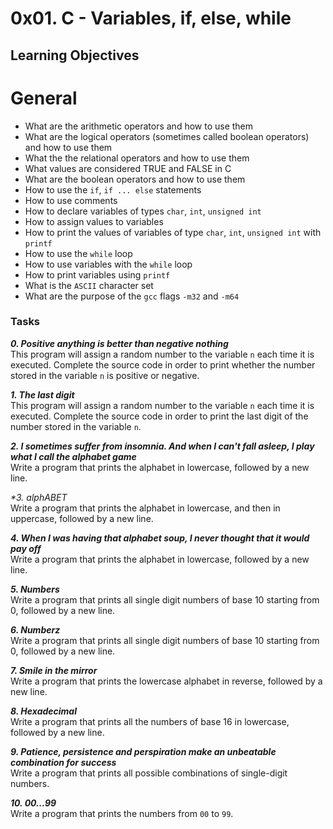 # 0x01. C - Variables, if, else, while

## Learning Objectives 

# General
- What are the arithmetic operators and how to use them
- What are the logical operators (sometimes called boolean operators) and how to use them
- What the the relational operators and how to use them
- What values are considered TRUE and FALSE in C
- What are the boolean operators and how to use them
- How to use the `if`, `if ... else` statements
- How to use comments
- How to declare variables of types `char`, `int`, `unsigned int`
- How to assign values to variables
- How to print the values of variables of type `char`, `int`, `unsigned int` with `printf`
- How to use the `while` loop
- How to use variables with the `while` loop
- How to print variables using `printf`
- What is the `ASCII` character set
- What are the purpose of the `gcc` flags `-m32` and `-m64`

### Tasks

_**0. Positive anything is better than negative nothing**_  
This program will assign a random number to the variable `n` each time it is executed. Complete the source code in order to print whether the number stored in the variable `n` is positive or negative.

_**1. The last digit**_  
This program will assign a random number to the variable `n` each time it is executed. Complete the source code in order to print the last digit of the number stored in the variable `n`.

_**2. I sometimes suffer from insomnia. And when I can't fall asleep, I play what I call the alphabet game**_  
Write a program that prints the alphabet in lowercase, followed by a new line.

_**3. alphABET*_  
Write a program that prints the alphabet in lowercase, and then in uppercase, followed by a new line.

_**4. When I was having that alphabet soup, I never thought that it would pay off**_  
Write a program that prints the alphabet in lowercase, followed by a new line.

_**5. Numbers**_  
Write a program that prints all single digit numbers of base 10 starting from 0, followed by a new line.

_**6. Numberz**_  
Write a program that prints all single digit numbers of base 10 starting from 0, followed by a new line.

_**7. Smile in the mirror**_  
Write a program that prints the lowercase alphabet in reverse, followed by a new line.

_**8. Hexadecimal**_  
Write a program that prints all the numbers of base 16 in lowercase, followed by a new line.

_**9. Patience, persistence and perspiration make an unbeatable combination for success**_  
Write a program that prints all possible combinations of single-digit numbers.

_**10. 00...99**_  
Write a program that prints the numbers from `00` to `99`.
